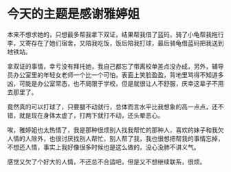 # 今天的主题是感谢雅婷姐
本来不想求她的，只想最多帮我拿下双证，结果帮我借了蓝码，骑了小龟帮我拖行李，又寄存在了她们宿舍，又陪我吃饭，饭后陪我打球，最后骑龟借蓝码把我送到地铁站。

拿双证的事情，幸亏没有拜托她，我自己都忘了带离校单差点没办成，另外，辅导员办公室里的年轻女老师一个比一个可怕，表面上笑脸盈盈，背地里骂得不知道多凶，可能是办公室常态，也不局限于学校，但是就很让人不舒服，庆幸这辈子不用去那里了。

竟然真的可以打球了，只要腿不动就行，总体而言水平比我想象的高一点点，还不错，就是现在身体太虚了，打两下就打不动，还头晕恶心。

唉，雅婷姐也太热情了，我是那种很烦别人找我帮忙的那种人，喜欢的妹子和我欠人情的人除外，也很讨厌找别人帮忙，别人帮了我，我也很想把帮我的事情忘掉，不想还人情，事实上我好像很多时候也是这么做的，没心没肺不讲义气。

感觉又欠了个好大的人情，不还总不合适吧，但是又不想继续联系，很烦。